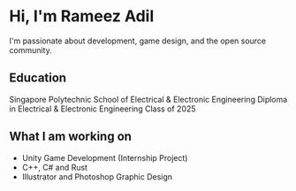 # Hi, I'm Rameez Adil

I'm passionate about development, game design, and the open source community.

## Education
Singapore Polytechnic
School of Electrical & Electronic Engineering
Diploma in Electrical & Electronic Engineering
Class of 2025

## What I am working on
- Unity Game Development (Internship Project)
- C++, C# and Rust
- Illustrator and Photoshop Graphic Design
